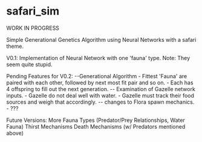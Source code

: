 # safari_sim
WORK IN PROGRESS

Simple Generational Genetics Algorithm using Neural Networks with a safari theme.

V0.1:
  Implementation of Neural Network with one 'fauna' type.
  Note: They seem quite stupid.
  
Pending Features for V0.2:
   --Generational Algorithm
      - Fittest 'Fauna' are paired with each other, followed by next most fit pair and so on.
      - Each has 4 offspring to fill out the next generation.
   -- Examination of Gazelle network inputs.
   	  - Gazelle do not deal well with water.
	  - Gazelle must track their food sources and weigh that accordingly.
   -- changes to Flora spawn mechanics.
   	  - ???

Future Versions:
	More Fauna Types (Predator/Prey Relationships, Water Fauna)
	Thirst Mechanisms
	Death Mechanisms (w/ Predators mentioned above)
